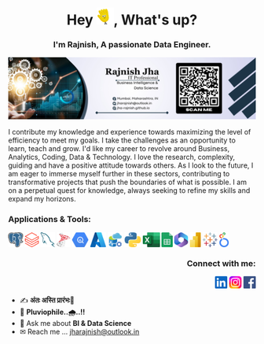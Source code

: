 <!--
Welcome..!!
-->

<h1 align="center">Hey
  <img src = "./assets/hey_gif.gif"
    height="35"
    width="35"/>,
  What's up?</h1>


<!--
About..!!
-->
<h3 align="center">
  I'm Rajnish, A passionate Data Engineer.
</h3>


<!--
Cover Image🖼
-->
![Cover-IMG](./assets/cover.jpg)


<!--
Introduction
-->
I contribute my knowledge and experience towards maximizing the level of efficiency to meet my goals.
I take the challenges as an opportunity to learn, teach and grow.
I'd like my career to revolve around Business, Analytics, Coding, Data & Technology.
I love the research, complexity, guiding and have a positive attitude towards others.
As I look to the future, I am eager to immerse myself further in these sectors, contributing to transformative projects that push the boundaries of what is possible.
I am on a perpetual quest for knowledge, always seeking to refine my skills and expand my horizons.


<!--
Applications & Tools
-->
<h3 align="left">Applications & Tools:</h3>
<p align="left">

  <!--PostgreSQL-->
<a href="https://www.postgresql.org/" target="blank">
  <img align="center" src="./assets/postgre_sql.png"
    alt="PostgreSQL"
    height="30"
    width="29.91"/></a>

  <!--Databricks-->
<a href="https://www.databricks.com/" target="blank">
  <img align="center" src="./assets/databricks.png"
    alt="Databricks"
    height="30"
    width="28.08511"/></a>

  <!--MySQL-->
<a href="https://www.mysql.com/" target="blank">
  <img align="center" src="./assets/mysql.png"
    alt="MySQL"
    height="30"
    width="29.5"/></a>

  <!--Microsoft SQL Server-->
<a href="https://www.microsoft.com/en-IN/sql-server/sql-server-downloads" target="blank">
  <img align="center" src="./assets/microsoft_sql_server.png"
    alt="Microsoft SQL Server"
    height="30"
    width="26.52632"/></a>

  <!--Google Big Query-->
<a href="https://console.cloud.google.com/bigquery" target="blank">
  <img align="center" src="./assets/google_big_query.png"
    alt="Google Big Query"
    height="30"
    width="33.70787"/></a>

  <!--Microsoft Azure-->
<a href="https://portal.azure.com" target="blank">
  <img align="center" src="./assets/microsoft_azure.png"
    alt="Microsoft Azure"
    height="30"
    width="31.8021201413"/></a>

  <!--Azure Data Studio-->
<a href="https://azure.microsoft.com/en-us/products/data-studio/" target="blank">
  <img align="center" src="./assets/azure_data_studio.webp"
    alt="Azure Data Studio"
    height="30"
    width="30"/></a>

  <!--Python-->
<a href="https://www.python.org/" target="blank">
  <img align="center" src="./assets/python.png"
    alt="Python"
    height="30"
    width="33.20134"/></a>

  <!--Microsoft Excel-->
<a href="https://www.microsoft.com/en-in/microsoft-365/excel" target="blank">
  <img align="center" src="./assets/microsoft_excel.png"
    alt="Microsoft Excel"
    height="30"
    width="34.35115"/></a>

  <!--Google Sheets-->
<a href="https://docs.google.com/spreadsheets/" target="blank">
  <img align="center" src="./assets/google_sheets.png"
    alt="Google Sheets"
    height="30"
    width="22.04348"/></a>

  <!--Microsoft Office-->
<a href="https://www.office.com/" target="blank">
  <img align="center" src="./assets/microsoft_office.png"
    alt="Microsoft Office"
    height="30"
    width="27.27273"/></a>

  <!--Microsoft Power-BI-->
<a href="https://powerbi.microsoft.com/" target="blank">
  <img align="center" src="./assets/microsoft_power-bi.png"
    alt="Microsoft Power-BI"
    height="30"
    width="22.5"/></a>

  <!--Tableau-->
<a href="https://www.tableau.com/" target="blank">
  <img align="center" src="./assets/tableau.png"
    alt="Tableau"
    height="30"
    width="30.40541"/></a>

  <!--Looker Studio-->
<a href="https://lookerstudio.google.com/" target="blank">
  <img align="center" src="./assets/google_looker_studio.png"
    alt="Looker Studio"
    height="30"
    width="18.7"/></a>

</p>


<!--
Contact
-->
<h3 align="right">Connect with me:</h3>
<p align="right">
  
  <!--LinkedIn-->
<a href="https://linkedin.com/in/jharajnish" target="blank">
  <img align="center" src="./assets/linkedin.svg"
    alt="LinkedIn"
    height="25"
    width="25"/></a>
    
  <!--Instagram-->
<a href="https://instagram.com/rajnish_gallery" target="blank">
  <img align="center" src="./assets/instagram.svg"
    alt="Instagram"
    height="25"
    width="25"/></a>

  <!--Facebook-->
<a href="https://facebook.com/j.rajnish" target="blank">
  <img align="center" src="./assets/facebook.svg"
    alt="Instagram"
    height="25"
    width="25"/></a>
    
</p>


<!--
About me.!!
-->
- ✍️ **अंतः अस्ति प्रारंभः🔁**
- 🌈 **Pluviophile..🌧️..!!**
- 💬 Ask me about **BI & Data Science**
- ✉ Reach me ... jharajnish@outlook.in

